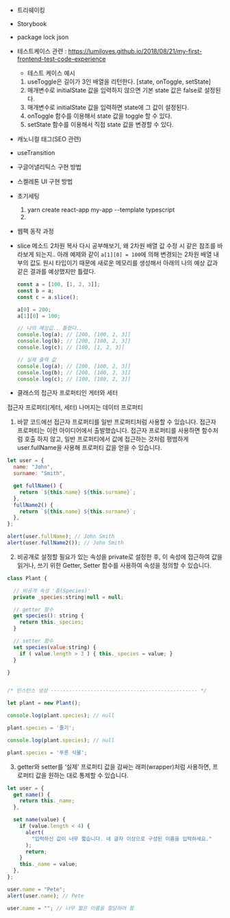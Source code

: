 - 트리쉐이킹
- Storybook
- package lock json
- 테스트케이스 관련 : https://lumiloves.github.io/2018/08/21/my-first-frontend-test-code-experience
  - 테스트 케이스 예시
  1. useToggle은 길이가 3인 배열을 리턴한다. [state, onToggle, setState]
  2. 매개변수로 initialState 값을 입력하지 않으면 기본 state 값은 false로 설정된다.
  3. 매개변수로 initialState 값을 입력하면 state에 그 값이 설정된다.
  4. onToggle 함수를 이용해서 state 값을 toggle 할 수 있다.
  5. setState 함수를 이용해서 직접 state 값을 변경할 수 있다.
- 캐노니컬 태그(SEO 관련)
- useTransition
- 구글어낼리틱스 구현 방법
- 스켈레톤 UI 구현 방법
- 초기세팅
  1. yarn create react-app my-app --template typescript
  2.
- 웹팩 동작 과정
- slice 메소드 2차원 복사 다시 공부해보기, 왜 2차원 배열 값 수정 시 같은 참조를 바라보게 되는지.. 아래 예제와 같이 `a[1][0] = 100`에 의해 변경되는 2차원 배열 내부의 값도 원시 타입이기 때문에 새로운 메모리를 생성해서 아래의 나의 예상 값과 같은 결과를 예상했지만 틀렸다.

  ```js
  const a = [100, [1, 2, 3]];
  const b = a;
  const c = a.slice();

  a[0] = 200;
  a[1][0] = 100;

  // 나의 예상값.. 틀렸다..
  console.log(a); // [200, [100, 2, 3]]
  console.log(b); // [200, [100, 2, 3]]
  console.log(c); // [100, [1, 2, 3]]

  // 실제 출력 값
  console.log(a); // [200, [100, 2, 3]]
  console.log(b); // [200, [100, 2, 3]]
  console.log(c); // [100, [100, 2, 3]]
  ```

- 클래스의 접근자 프로퍼티인 게터와 세터

접근자 프로퍼티(게터, 세터)
나머지는 데이터 프로퍼티

1. 바깥 코드에선 접근자 프로퍼티를 일반 프로퍼티처럼 사용할 수 있습니다. 접근자 프로퍼티는 이런 아이디어에서 출발했습니다. 접근자 프로퍼티를 사용하면 함수처럼 호출 하지 않고, 일반 프로퍼티에서 값에 접근하는 것처럼 평범하게 user.fullName을 사용해 프로퍼티 값을 얻을 수 있습니다.

```js
let user = {
  name: "John",
  surname: "Smith",

  get fullName() {
    return `${this.name} ${this.surname}`;
  },
  fullName2() {
    return `${this.name} ${this.surname}`;
  },
};

alert(user.fullName); // John Smith
alert(user.fullName2()); // John Smith
```

2. 비공개로 설정할 필요가 있는 속성을 private로 설정한 후, 이 속성에 접근하여 값을 읽거나, 쓰기 위한 Getter, Setter 함수를 사용하여 속성을 정의할 수 있습니다.

```js
class Plant {

  // 비공개 속성 '종(Species)'
  private _species:string|null = null;

  // getter 함수
  get species(): string {
    return this._species;
  }

  // setter 함수
  set species(value:string) {
    if ( value.length > 3 ) { this._species = value; }
  }

}


/* 인스턴스 생성 ------------------------------------------------ */

let plant = new Plant();

console.log(plant.species); // null

plant.species = '줄기';

console.log(plant.species); // null

plant.species = '푸른 식물';
```

3. getter와 setter를 ‘실제’ 프로퍼티 값을 감싸는 래퍼(wrapper)처럼 사용하면, 프로퍼티 값을 원하는 대로 통제할 수 있습니다.

```js
let user = {
  get name() {
    return this._name;
  },

  set name(value) {
    if (value.length < 4) {
      alert(
        "입력하신 값이 너무 짧습니다. 네 글자 이상으로 구성된 이름을 입력하세요."
      );
      return;
    }
    this._name = value;
  },
};

user.name = "Pete";
alert(user.name); // Pete

user.name = ""; // 너무 짧은 이름을 할당하려 함
```
